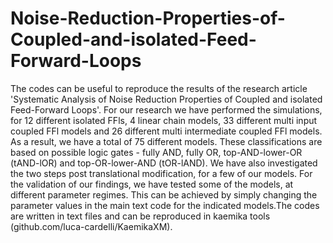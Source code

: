 # Noise-Reduction-Properties-of-Coupled-and-isolated-Feed-Forward-Loops
The codes can be useful to reproduce the results of the research article 'Systematic Analysis of Noise Reduction Properties of Coupled and isolated Feed-Forward Loops'. For our research we have performed the simulations, for 12 different isolated FFls, 4 linear chain models, 33 different multi input coupled FFl models and 26 different multi intermediate coupled FFl models. As a result, we have a total of 75 different models. These classifications are based on possible logic gates - fully AND, fully OR, top-AND-lower-OR (tAND-lOR) and top-OR-lower-AND (tOR-lAND). We have also investigated the two steps post translational modification, for a few of our models. For the validation of our findings, we have tested some of the models, at different parameter regimes. This can be achieved by simply changing the parameter values in the main text code for the indicated models.The codes are written in text files and can be reproduced in kaemika tools (github.com/luca-cardelli/KaemikaXM).
